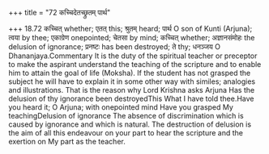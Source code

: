 +++
title = "72 कच्चिदेतच्छ्रुतम् पार्थ"

+++
18.72 कच्चित् whether; एतत् this; श्रुतम् heard; पार्थ O son of Kunti
(Arjuna); त्वया by thee; एकाग्रेण onepointed; चेतसा by mind; कच्चित्
whether; अज्ञानसंमोहः the delusion of ignorance; प्रनष्टः has been
destroyed; ते thy; धनञ्जय O Dhananjaya.Commentary It is the duty of the
spiritual teacher or preceptor to make the aspirant understand the
teaching of the scripture and to enable him to attain the goal of life
(Moksha). If the student has not grasped the subject he will have to
explain it in some other way with similes; analogies and illustrations.
That is the reason why Lord Krishna asks Arjuna Has the delusion of thy
ignorance been destroyedThis What I have told thee.Have you heard it; O
Arjuna; with onepointed mind Have you grasped My teachingDelusion of
ignorance The absence of discrimination which is caused by ignorance and
which is natural. The destruction of delusion is the aim of all this
endeavour on your part to hear the scripture and the exertion on My part
as the teacher.
